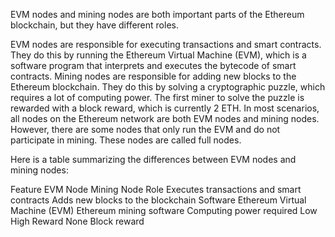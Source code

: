 EVM nodes and mining nodes are both important parts of the Ethereum blockchain, but they have different roles.

EVM nodes are responsible for executing transactions and smart contracts. They do this by running the Ethereum Virtual Machine (EVM), which is a software program that interprets and executes the bytecode of smart contracts.
Mining nodes are responsible for adding new blocks to the Ethereum blockchain. They do this by solving a cryptographic puzzle, which requires a lot of computing power. The first miner to solve the puzzle is rewarded with a block reward, which is currently 2 ETH.
In most scenarios, all nodes on the Ethereum network are both EVM nodes and mining nodes. However, there are some nodes that only run the EVM and do not participate in mining. These nodes are called full nodes.

Here is a table summarizing the differences between EVM nodes and mining nodes:

Feature	                     EVM Node	                                Mining Node
Role	                     Executes transactions and smart contracts	Adds new blocks to the blockchain
Software	                 Ethereum Virtual Machine (EVM)	            Ethereum mining software
Computing power required	 Low	                                    High
Reward	                     None	                                    Block reward
